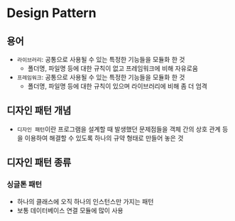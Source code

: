 # Design Pattern

## 용어
- `라이브러리`: 공통으로 사용될 수 있는 특정한 기능들을 모듈화 한 것
  - 폴더명, 파일명 등에 대한 규칙이 없고 프레임워크에 비해 자유로움
- `프레임워크`: 공통으로 사용될 수 있는 특정한 기능들을 모듈화 한 것
  - 폴더명, 파일명 등에 대한 규칙이 있으며 라이브러리에 비해 좀 더 엄격

## 디자인 패턴 개념
- `디자인 패턴`이란 프로그램을 설계할 때 발생했던 문제점들을 객체 간의 상호 관계 등을 이용하여 해결할 수 있도록
  하나의 규약 형태로 만들어 놓은 것

## 디자인 패턴 종류
### 싱글톤 패턴
- 하나의 클래스에 오직 하나의 인스턴스만 가지는 패턴
- 보통 데이터베이스 연결 모듈에 많이 사용

